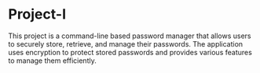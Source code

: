 # Project-I
This project is a command-line based password manager that allows users to securely store, retrieve, and manage their passwords. The application uses encryption to protect stored passwords and provides various features to manage them efficiently.
